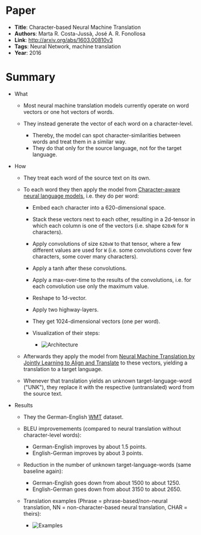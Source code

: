 # Paper

- **Title**: Character-based Neural Machine Translation
- **Authors**: Marta R. Costa-Jussà, José A. R. Fonollosa
- **Link**: <http://arxiv.org/abs/1603.00810v3>
- **Tags**: Neural Network, machine translation
- **Year**: 2016

# Summary

- What

  - Most neural machine translation models currently operate on word vectors or one hot vectors of words.
  - They instead generate the vector of each word on a character-level.

    - Thereby, the model can spot character-similarities between words and treat them in a similar way.
    - They do that only for the source language, not for the target language.

- How

  - They treat each word of the source text on its own.
  - To each word they then apply the model from [Character-aware neural language models](https://arxiv.org/abs/1508.06615), i.e. they do per word:

    - Embed each character into a 620-dimensional space.
    - Stack these vectors next to each other, resulting in a 2d-tensor in which each column is one of the vectors (i.e. shape `620xN` for `N` characters).
    - Apply convolutions of size `620xW` to that tensor, where a few different values are used for `W` (i.e. some convolutions cover few characters, some cover many characters).
    - Apply a tanh after these convolutions.
    - Apply a max-over-time to the results of the convolutions, i.e. for each convolution use only the maximum value.
    - Reshape to 1d-vector.
    - Apply two highway-layers.
    - They get 1024-dimensional vectors (one per word).
    - Visualization of their steps:

      - ![Architecture](images/Character-based_Neural_Machine_Translation__architecture.jpg?raw=true "Architecture")

  - Afterwards they apply the model from [Neural Machine Translation by Jointly Learning to Align and Translate](https://arxiv.org/abs/1409.0473) to these vectors, yielding a translation to a target language.

  - Whenever that translation yields an unknown target-language-word ("UNK"), they replace it with the respective (untranslated) word from the source text.

- Results

  - They the German-English [WMT](http://www.statmt.org/wmt15/translation-task.html) dataset.
  - BLEU improvemements (compared to neural translation without character-level words):

    - German-English improves by about 1.5 points.
    - English-German improves by about 3 points.

  - Reduction in the number of unknown target-language-words (same baseline again):

    - German-English goes down from about 1500 to about 1250.
    - English-German goes down from about 3150 to about 2650.

  - Translation examples (Phrase = phrase-based/non-neural translation, NN = non-character-based neural translation, CHAR = theirs):

    - ![Examples](images/Character-based_Neural_Machine_Translation__examples.jpg?raw=true "Examples")
